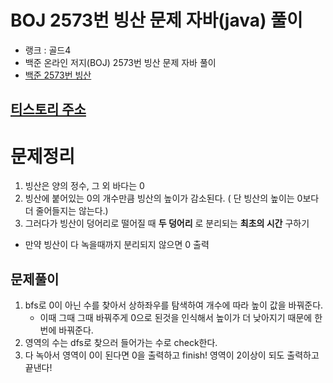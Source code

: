 # BOJ 2573번 빙산 문제 자바(java)  풀이
- 랭크 : 골드4
- 백준 온라인 저지(BOJ) 2573번 빙산 문제 자바 풀이
- [백준 2573번 빙산](https://www.acmicpc.net/problem/2573)

## [티스토리 주소](https://hoho325.tistory.com/)

# 문제정리
1. 빙산은 양의 정수, 그 외 바다는 0
2. 빙산에 붙어있는 0의 개수만큼 빙산의 높이가 감소된다. ( 단 빙산의 높이는 0보다 더 줄어들지는 않는다.)
3. 그러다가 빙산이 덩어리로 떨어질 때 **두 덩어리** 로 분리되는 __최초의 시간__ 구하기
* 만약 빙산이 다 녹을때까지 분리되지 않으면 0 출력

## 문제풀이
1. bfs로 0이 아닌 수를 찾아서 상하좌우를 탐색하여 개수에 따라 높이 값을 바꿔준다.
    * 이때 그때 그때 바꿔주게 0으로 된것을 인식해서 높이가 더 낮아지기 때문에 한 번에 바꿔준다.
2. 영역의 수는 dfs로 찾으러 들어가는 수로 check한다.
3. 다 녹아서 영역이 0이 된다면 0을 출력하고 finish! 영역이 2이상이 되도 출력하고 끝낸다!
